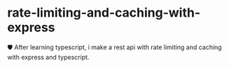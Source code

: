 # rate-limiting-and-caching-with-express
🛡 After learning typescript, i make a rest api with rate limiting and caching with express and typescript.
